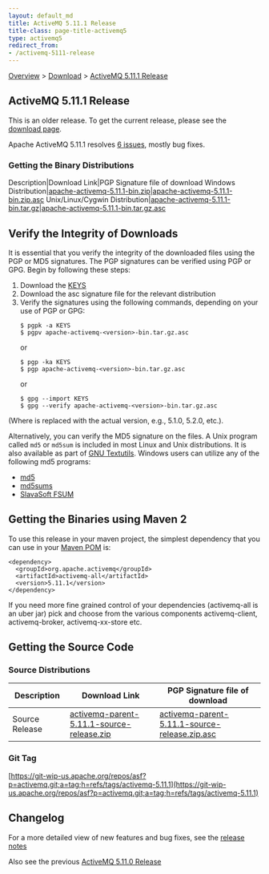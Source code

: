 ```yaml
---
layout: default_md
title: ActiveMQ 5.11.1 Release 
title-class: page-title-activemq5
type: activemq5
redirect_from:
- /activemq-5111-release
---
```


[Overview](overview) > [Download](download) > [ActiveMQ 5.11.1 Release](activemq-5111-release)

ActiveMQ 5.11.1 Release
-----------------------

<div class="alert alert-warning">
  This is an older release. To get the current release, please see the <a href="{{site.baseurl}}/components/classic/download" class="alert-link">download page</a>.
</div>

Apache ActiveMQ 5.11.1 resolves [6 issues](https://issues.apache.org/jira/issues/?jql=project%20%3D%20AMQ%20AND%20fixVersion%20%3D%205.11.1), mostly bug fixes.

### Getting the Binary Distributions

Description|Download Link|PGP Signature file of download
Windows Distribution|[apache-activemq-5.11.1-bin.zip](http://archive.apache.org/dist/activemq/5.11.1/apache-activemq-5.11.1-bin.zip)|[apache-activemq-5.11.1-bin.zip.asc](https://www.apache.org/dist/activemq/5.11.1/apache-activemq-5.11.1-bin.zip.asc)
Unix/Linux/Cygwin Distribution|[apache-activemq-5.11.1-bin.tar.gz](http://archive.apache.org/dist/activemq/5.11.1/apache-activemq-5.11.1-bin.tar.gz)|[apache-activemq-5.11.1-bin.tar.gz.asc](https://www.apache.org/dist/activemq/5.11.1/apache-activemq-5.11.1-bin.tar.gz.asc)

Verify the Integrity of Downloads
---------------------------------

It is essential that you verify the integrity of the downloaded files using the PGP or MD5 signatures. The PGP signatures can be verified using PGP or GPG. Begin by following these steps:

1.  Download the [KEYS](http://www.apache.org/dist/activemq/KEYS)
2.  Download the asc signature file for the relevant distribution
3.  Verify the signatures using the following commands, depending on your use of PGP or GPG:
    ```
    $ pgpk -a KEYS
    $ pgpv apache-activemq-<version>-bin.tar.gz.asc
    ```
    or
    ```
    $ pgp -ka KEYS
    $ pgp apache-activemq-<version>-bin.tar.gz.asc
    ```
    or
    ```
    $ gpg --import KEYS
    $ gpg --verify apache-activemq-<version>-bin.tar.gz.asc
    ```

(Where <version> is replaced with the actual version, e.g., 5.1.0, 5.2.0, etc.).

Alternatively, you can verify the MD5 signature on the files. A Unix program called `md5` or `md5sum` is included in most Linux and Unix distributions. It is also available as part of [GNU Textutils](http://www.gnu.org/software/textutils/textutils.html). Windows users can utilize any of the following md5 programs:

*   [md5](http://www.fourmilab.ch/md5/)
*   [md5sums](http://www.pc-tools.net/win32/md5sums/)
*   [SlavaSoft FSUM](http://www.slavasoft.com/fsum/)

Getting the Binaries using Maven 2
----------------------------------

To use this release in your maven project, the simplest dependency that you can use in your [Maven POM](http://maven.apache.org/guides/introduction/introduction-to-the-pom.html) is:
```
<dependency>
  <groupId>org.apache.activemq</groupId>
  <artifactId>activemq-all</artifactId>
  <version>5.11.1</version>
</dependency>
```
If you need more fine grained control of your dependencies (activemq-all is an uber jar) pick and choose from the various components activemq-client, activemq-broker, activemq-xx-store etc.

Getting the Source Code
-----------------------

### Source Distributions

Description|Download Link|PGP Signature file of download
---|---|---
Source Release|[activemq-parent-5.11.1-source-release.zip](http://www.apache.org/dyn/closer.cgi?path=/activemq/5.11.1/activemq-parent-5.11.1-source-release.zip)|[activemq-parent-5.11.1-source-release.zip.asc](https://www.apache.org/dist/activemq/5.11.1/activemq-parent-5.11.1-source-release.zip.asc)

### Git Tag

[https://git-wip-us.apache.org/repos/asf?p=activemq.git;a=tag;h=refs/tags/activemq-5.11.1](https://git-wip-us.apache.org/repos/asf?p=activemq.git;a=tag;h=refs/tags/activemq-5.11.1)

Changelog
---------

For a more detailed view of new features and bug fixes, see the [release notes](https://issues.apache.org/jira/secure/ReleaseNote.jspa?projectId=12311210&version=12329382)

Also see the previous [ActiveMQ 5.11.0 Release](activemq-5110-release)

